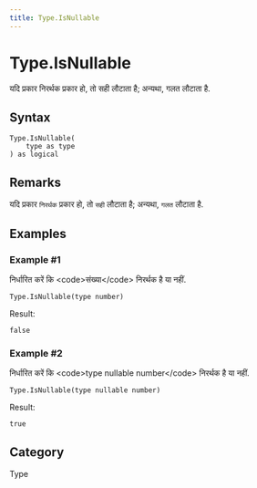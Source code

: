 ```yaml
---
title: Type.IsNullable
---
```


# Type.IsNullable


यदि प्रकार निरर्थक प्रकार हो, तो सही लौटाता है; अन्‍यथा, गलत लौटाता है.


## Syntax

```powerquery
Type.IsNullable(
    type as type
) as logical
```


## Remarks

यदि प्रकार <code>निरर्थक</code> प्रकार हो, तो <code>सही</code> लौटाता है; अन्‍यथा, <code>गलत</code> लौटाता है.


## Examples

### Example #1 
निर्धारित करें कि &lt;code&gt;संख्‍या&lt;/code&gt; निरर्थक है या नहीं.
```powerquery
Type.IsNullable(type number)
```

Result: 
```powerquery
false
```


### Example #2 
निर्धारित करें कि &lt;code&gt;type nullable number&lt;/code&gt; निरर्थक है या नहीं.
```powerquery
Type.IsNullable(type nullable number)
```

Result: 
```powerquery
true
```




## Category
Type
